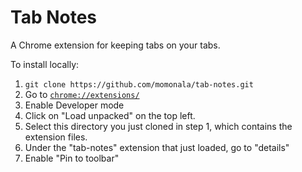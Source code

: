 # Tab Notes

A Chrome extension for keeping tabs on your tabs.

To install locally: 

1. `git clone https://github.com/momonala/tab-notes.git`
2. Go to [`chrome://extensions/`](chrome://extensions/)
3. Enable Developer mode
4. Click on "Load unpacked" on the top left.
5. Select this directory you just cloned in step 1, which contains the extension files.
6. Under the "tab-notes" extension that just loaded, go to "details"
7. Enable "Pin to toolbar"
